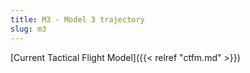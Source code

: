 ```yaml
---
title: M3 - Model 3 trajectory
slug: m3
---
```


[Current Tactical Flight Model]({{< relref "ctfm.md" >}})
